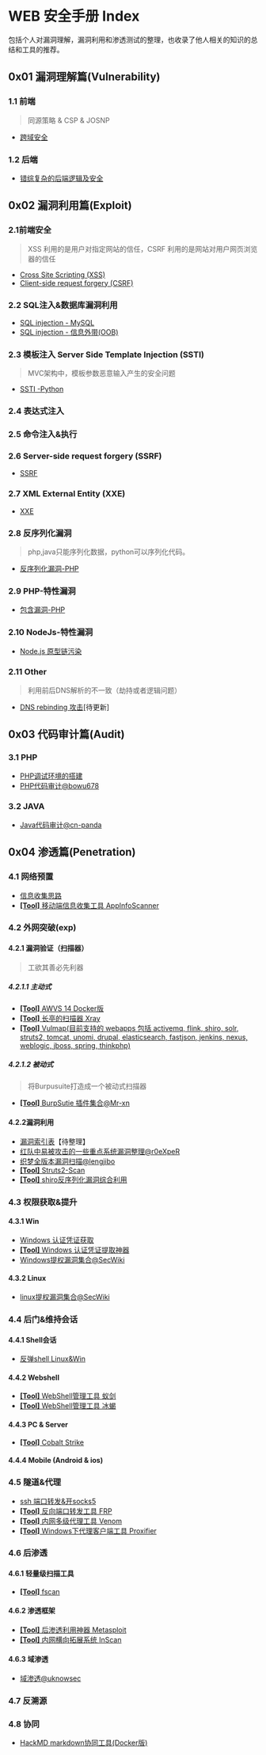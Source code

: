 # WEB 安全手册 Index
包括个人对漏洞理解，漏洞利用和渗透测试的整理，也收录了他人相关的知识的总结和工具的推荐。    

## 0x01 漏洞理解篇(Vulnerability)
### 1.1 前端
> 同源策略 & CSP & JOSNP
- [跨域安全](./vul/VUL-CrossDomain.md)
### 1.2 后端
- [错综复杂的后端逻辑及安全](./vul/VUL-CrossDomain.md)
## 0x02 漏洞利用篇(Exploit)
### 2.1前端安全
> XSS 利用的是用户对指定网站的信任，CSRF 利用的是网站对用户网页浏览器的信任   
- [Cross Site Scripting (XSS)](https://github.com/ReAbout/web-exp/blob/master/exp/EXP-XSS.md)
- [Client-side request forgery (CSRF)](https://github.com/ReAbout/web-exp/blob/master/exp/EXP-CSRF.md)
###  2.2 SQL注入&数据库漏洞利用
- [SQL injection - MySQL](https://github.com/ReAbout/web-exp/blob/master/exp/EXP-SQLi-MySQL.md)
- [SQL injection - 信息外带(OOB)](./exp/EXP-SQLi-OOB.md)
### 2.3 模板注入 Server Side Template Injection (SSTI)
> MVC架构中，模板参数恶意输入产生的安全问题
- [SSTI -Python](https://github.com/ReAbout/web-exp/blob/master/exp/EXP-SSTI.md)
### 2.4 表达式注入 

### 2.5 命令注入&执行

### 2.6 Server-side request forgery (SSRF)
- [SSRF](https://github.com/ReAbout/web-exp/blob/master/exp/EXP-SSRF.md)
### 2.7 XML External Entity (XXE) 
- [XXE](https://github.com/ReAbout/web-exp/blob/master/exp/EXP-XXE.md)
### 2.8 反序列化漏洞
>php,java只能序列化数据，python可以序列化代码。   
- [反序列化漏洞-PHP](https://github.com/ReAbout/web-exp/blob/master/exp/EXP-PHP-Unserialize.md)
### 2.9 PHP-特性漏洞
- [包含漏洞-PHP](https://github.com/ReAbout/web-exp/blob/master/exp/EXP-Include-PHP.md)
### 2.10 NodeJs-特性漏洞
- [Node.js 原型链污染](https://github.com/ReAbout/web-exp/blob/master/exp/EXP-nodejs-proto.md)
### 2.11 Other
> 利用前后DNS解析的不一致（劫持或者逻辑问题）   
- [DNS rebinding 攻击]()[待更新]
## 0x03 代码审计篇(Audit)
### 3.1 PHP
- [PHP调试环境的搭建](https://github.com/ReAbout/web-exp/blob/master/audit/AUD-PHP-Debug.md)
- [PHP代码审计@bowu678](https://github.com/bowu678/php_bugs)
### 3.2 JAVA
- [Java代码审计@cn-panda](https://github.com/cn-panda/JavaCodeAudit)

## 0x04 渗透篇(Penetration)
### 4.1 网络预置
- [信息收集思路](https://github.com/ReAbout/web-exp/blob/master/penetration/PEN-Info.md)
- [**[Tool]** 移动端信息收集工具 AppInfoScanner](https://github.com/kelvinBen/AppInfoScanner)
### 4.2 外网突破(exp)

#### 4.2.1 漏洞验证（扫描器）
> 工欲其善必先利器
##### 4.2.1.1 主动式
 - [**[Tool]** AWVS 14 Docker版](https://hub.docker.com/r/secfa/docker-awvs)
 - [**[Tool]** 长亭的扫描器 Xray](https://github.com/chaitin/xray)   
 - [**[Tool]** Vulmap(目前支持的 webapps 包括 activemq, flink, shiro, solr, struts2, tomcat, unomi, drupal, elasticsearch, fastjson, jenkins, nexus, weblogic, jboss, spring, thinkphp)](https://github.com/zhzyker/vulmap)  
##### 4.2.1.2 被动式
>将Burpusuite打造成一个被动式扫描器   
- [**[Tool]** BurpSutie 插件集合@Mr-xn](https://github.com/Mr-xn/BurpSuite-collections)  

#### 4.2.2漏洞利用
- [漏洞索引表]()【待整理】
- [红队中易被攻击的一些重点系统漏洞整理@r0eXpeR](https://github.com/r0eXpeR/redteam_vul)
- [织梦全版本漏洞扫描@lengjibo](https://github.com/lengjibo/dedecmscan)
- [**[Tool]** Struts2-Scan](https://github.com/HatBoy/Struts2-Scan)
- [**[Tool]** shiro反序列化漏洞综合利用](https://github.com/j1anFen/shiro_attack)


### 4.3 权限获取&提升
#### 4.3.1 Win
- [Windows 认证凭证获取]()  
- [**[Tool]** Windows 认证凭证提取神器](https://github.com/gentilkiwi/mimikatz) 
- [Windows提权漏洞集合@SecWiki](https://github.com/SecWiki/windows-kernel-exploits)
#### 4.3.2 Linux
- [linux提权漏洞集合@SecWiki](https://github.com/SecWiki/linux-kernel-exploits)
### 4.4 后门&维持会话
#### 4.4.1 Shell会话
- [反弹shell Linux&Win](./penetration/PEN-ReShell.md)
#### 4.4.2 Webshell
- [**[Tool]** WebShell管理工具 蚁剑](https://github.com/AntSwordProject/AntSword-Loader)
- [**[Tool]** WebShell管理工具 冰蝎](https://github.com/rebeyond/Behinder)
#### 4.4.3 PC & Server
- [**[Tool]** Cobalt Strike ]()
#### 4.4.4 Mobile (Android & ios)  
### 4.5 隧道&代理
- [ssh 端口转发&开socks5](./penetration/PEN-ssh.md)
- [**[Tool]** 反向端口转发工具 FRP](https://github.com/fatedier/frp)
- [**[Tool]** 内网多级代理工具 Venom](https://github.com/Dliv3/Venom/releases)
- [**[Tool]** Windows下代理客户端工具 Proxifier](https://www.proxifier.com/)
### 4.6 后渗透

####  4.6.1 轻量级扫描工具
- [**[Tool]** fscan](https://github.com/shadow1ng/fscan)
#### 4.6.2 渗透框架
- [**[Tool]** 后渗透利用神器 Metasploit](https://www.metasploit.com/)
- [**[Tool]** 内网横向拓展系统 InScan](https://github.com/inbug-team/InScan)
#### 4.6.3 域渗透
- [域渗透@uknowsec](https://github.com/uknowsec/Active-Directory-Pentest-Notes)
### 4.7 反溯源 
### 4.8 协同
- [HackMD markdown协同工具(Docker版)](https://hackmd.io/c/codimd-documentation/%2Fs%2Fcodimd-docker-deployment)


